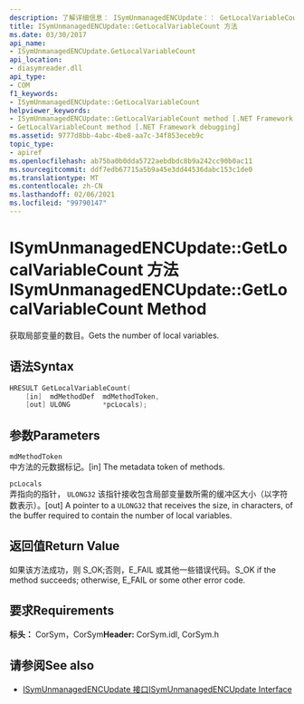 ```yaml
---
description: 了解详细信息： ISymUnmanagedENCUpdate：： GetLocalVariableCount 方法
title: ISymUnmanagedENCUpdate::GetLocalVariableCount 方法
ms.date: 03/30/2017
api_name:
- ISymUnmanagedENCUpdate.GetLocalVariableCount
api_location:
- diasymreader.dll
api_type:
- COM
f1_keywords:
- ISymUnmanagedENCUpdate::GetLocalVariableCount
helpviewer_keywords:
- ISymUnmanagedENCUpdate::GetLocalVariableCount method [.NET Framework debugging]
- GetLocalVariableCount method [.NET Framework debugging]
ms.assetid: 9777d8bb-4abc-4be8-aa7c-34f853eceb9c
topic_type:
- apiref
ms.openlocfilehash: ab75ba0b0dda5722aebdbdc8b9a242cc90b0ac11
ms.sourcegitcommit: ddf7edb67715a5b9a45e3dd44536dabc153c1de0
ms.translationtype: MT
ms.contentlocale: zh-CN
ms.lasthandoff: 02/06/2021
ms.locfileid: "99790147"
---
```

# <a name="isymunmanagedencupdategetlocalvariablecount-method"></a><span data-ttu-id="f96cc-103">ISymUnmanagedENCUpdate::GetLocalVariableCount 方法</span><span class="sxs-lookup"><span data-stu-id="f96cc-103">ISymUnmanagedENCUpdate::GetLocalVariableCount Method</span></span>

<span data-ttu-id="f96cc-104">获取局部变量的数目。</span><span class="sxs-lookup"><span data-stu-id="f96cc-104">Gets the number of local variables.</span></span>  
  
## <a name="syntax"></a><span data-ttu-id="f96cc-105">语法</span><span class="sxs-lookup"><span data-stu-id="f96cc-105">Syntax</span></span>  
  
```cpp  
HRESULT GetLocalVariableCount(  
    [in]  mdMethodDef  mdMethodToken,  
    [out] ULONG        *pcLocals);  
```  
  
## <a name="parameters"></a><span data-ttu-id="f96cc-106">参数</span><span class="sxs-lookup"><span data-stu-id="f96cc-106">Parameters</span></span>  

 `mdMethodToken`  
 <span data-ttu-id="f96cc-107">中方法的元数据标记。</span><span class="sxs-lookup"><span data-stu-id="f96cc-107">[in] The metadata token of methods.</span></span>  
  
 `pcLocals`  
 <span data-ttu-id="f96cc-108">弄指向的指针， `ULONG32` 该指针接收包含局部变量数所需的缓冲区大小（以字符数表示）。</span><span class="sxs-lookup"><span data-stu-id="f96cc-108">[out] A pointer to a `ULONG32` that receives the size, in characters, of the buffer required to contain the number of local variables.</span></span>  
  
## <a name="return-value"></a><span data-ttu-id="f96cc-109">返回值</span><span class="sxs-lookup"><span data-stu-id="f96cc-109">Return Value</span></span>  

 <span data-ttu-id="f96cc-110">如果该方法成功，则 S_OK;否则，E_FAIL 或其他一些错误代码。</span><span class="sxs-lookup"><span data-stu-id="f96cc-110">S_OK if the method succeeds; otherwise, E_FAIL or some other error code.</span></span>  
  
## <a name="requirements"></a><span data-ttu-id="f96cc-111">要求</span><span class="sxs-lookup"><span data-stu-id="f96cc-111">Requirements</span></span>  

 <span data-ttu-id="f96cc-112">**标头：** CorSym，CorSym</span><span class="sxs-lookup"><span data-stu-id="f96cc-112">**Header:** CorSym.idl, CorSym.h</span></span>  
  
## <a name="see-also"></a><span data-ttu-id="f96cc-113">请参阅</span><span class="sxs-lookup"><span data-stu-id="f96cc-113">See also</span></span>

- [<span data-ttu-id="f96cc-114">ISymUnmanagedENCUpdate 接口</span><span class="sxs-lookup"><span data-stu-id="f96cc-114">ISymUnmanagedENCUpdate Interface</span></span>](isymunmanagedencupdate-interface.md)
